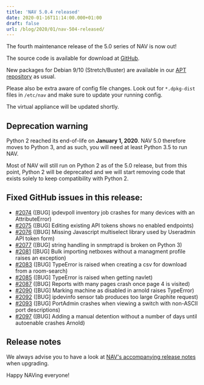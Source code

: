 ```yaml
---
title: 'NAV 5.0.4 released'
date: 2020-01-16T11:14:00.000+01:00
draft: false
url: /blog/2020/01/nav-504-released/
---
```


The fourth maintenance release of the 5.0 series of NAV is now out!

The source code is available for download at [GitHub](https://github.com/UNINETT/nav/releases).

New packages for Debian 9/10 (Stretch/Buster) are available in our [APT repository](https://nav.uninett.no/install-instructions/#debian) as usual.

Please also be extra aware of config file changes. Look out for `*.dpkg-dist` files in `/etc/nav` and make sure to update your running config.

The virtual appliance will be updated shortly.

## Deprecation warning

Python 2 reached its end-of-life on **January 1, 2020**. NAV 5.0 therefore moves to Python 3, and as such, you will need at least Python 3.5 to run NAV.

Most of NAV will still run on Python 2 as of the 5.0 release, but from this point, Python 2 will be deprecated and we will start removing code that exists solely to keep compatibility with Python 2.

## Fixed GitHub issues in this release:

*   [#2074](https://github.com/Uninett/nav/issues/2074) (\[BUG\] ipdevpoll inventory job crashes for many devices with an AttributeError)
*   [#2075](https://github.com/Uninett/nav/issues/2075) (\[BUG\] Editing existing API tokens shows no enabled endpoints)
*   [#2076](https://github.com/Uninett/nav/issues/2076) (\[BUG\] Missing Javascript multiselect library used by Useradmin API token form)
*   [#2077](https://github.com/Uninett/nav/issues/2077) (\[BUG\] string handling in snmptrapd is broken on Python 3)
*   [#2081](https://github.com/Uninett/nav/issues/2081) (\[BUG\] Bulk importing netboxes without a managment profile raises an exception)
*   [#2083](https://github.com/Uninett/nav/issues/2083) (\[BUG\] TypeError is raised when creating a csv for download from a room-search)
*   [#2085](https://github.com/Uninett/nav/issues/2085) (\[BUG\] TypeError is raised when getting navlet)
*   [#2087](https://github.com/Uninett/nav/issues/2087) (\[BUG\] Reports with many pages crash once page 4 is visited)
*   [#2090](https://github.com/Uninett/nav/issues/2090) (\[BUG\] Marking machine as disabled in arnold raises TypeError)
*   [#2092](https://github.com/Uninett/nav/issues/2092) (\[BUG\] ipdevinfo sensor tab produces too large Graphite request)
*   [#2093](https://github.com/Uninett/nav/issues/2093) (\[BUG\] PortAdmin crashes when viewing a switch with non-ASCII port descriptions)
*   [#2097](https://github.com/Uninett/nav/issues/2097) (\[BUG\] Adding a manual detention without a number of days until autoenable crashes Arnold)

## Release notes

We always advise you to have a look at [NAV's accompanying release notes](https://nav.uninett.no/doc/5.0/release-notes.html#nav-5-0) when upgrading.

Happy NAVing everyone!

